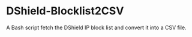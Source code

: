 # DShield-Blocklist2CSV

A Bash script fetch the DShield IP block list and convert it into a CSV file.
